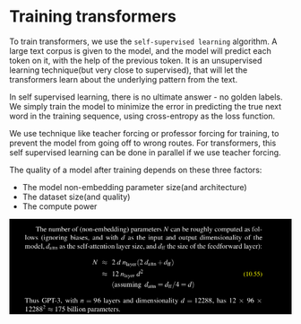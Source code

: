 # Training transformers

To train transformers, we use the `self-supervised learning` algorithm. A large text corpus is given to the model, and the model will predict each token on it, with the help of the previous token. It is an unsupervised learning technique(but very close to supervised), that will let the transformers learn about the underlying pattern from the text.

In self supervised learning, there is no ultimate answer - no golden labels. We simply train the model to minimize the error in predicting the true next word in the training sequence, using cross-entropy as the loss function.

We use technique like teacher forcing or professor forcing for training, to prevent the model from going off to wrong routes. For transformers, this self supervised learning can be done in parallel if we use teacher forcing.

The quality of a model after training depends on these three factors:
- The model non-embedding parameter size(and architecture)
- The dataset size(and quality)
- The compute power

![alt text](image-18.png)